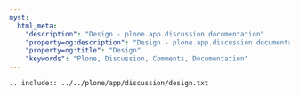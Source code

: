 ```yaml
---
myst:
  html_meta:
    "description": "Design - plone.app.discussion documentation"
    "property=og:description": "Design - plone.app.discussion documentation"
    "property=og:title": "Design"
    "keywords": "Plone, Discussion, Comments, Documentation"
---
```


```{eval-rst}
.. include:: ../../plone/app/discussion/design.txt
```
